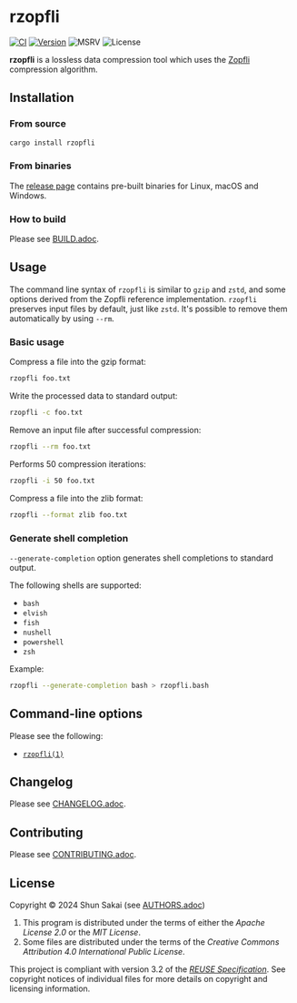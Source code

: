 <!--
SPDX-FileCopyrightText: 2024 Shun Sakai

SPDX-License-Identifier: Apache-2.0 OR MIT
-->

# rzopfli

[![CI][ci-badge]][ci-url]
[![Version][version-badge]][version-url]
![MSRV][msrv-badge]
![License][license-badge]

**rzopfli** is a lossless data compression tool which uses the [Zopfli]
compression algorithm.

## Installation

### From source

```sh
cargo install rzopfli
```

### From binaries

The [release page] contains pre-built binaries for Linux, macOS and Windows.

### How to build

Please see [BUILD.adoc].

## Usage

The command line syntax of `rzopfli` is similar to `gzip` and `zstd`, and some
options derived from the Zopfli reference implementation. `rzopfli` preserves
input files by default, just like `zstd`. It's possible to remove them
automatically by using `--rm`.

### Basic usage

Compress a file into the gzip format:

```sh
rzopfli foo.txt
```

Write the processed data to standard output:

```sh
rzopfli -c foo.txt
```

Remove an input file after successful compression:

```sh
rzopfli --rm foo.txt
```

Performs 50 compression iterations:

```sh
rzopfli -i 50 foo.txt
```

Compress a file into the zlib format:

```sh
rzopfli --format zlib foo.txt
```

### Generate shell completion

`--generate-completion` option generates shell completions to standard output.

The following shells are supported:

- `bash`
- `elvish`
- `fish`
- `nushell`
- `powershell`
- `zsh`

Example:

```sh
rzopfli --generate-completion bash > rzopfli.bash
```

## Command-line options

Please see the following:

- [`rzopfli(1)`]

## Changelog

Please see [CHANGELOG.adoc].

## Contributing

Please see [CONTRIBUTING.adoc].

## License

Copyright &copy; 2024 Shun Sakai (see [AUTHORS.adoc])

1. This program is distributed under the terms of either the _Apache License
   2.0_ or the _MIT License_.
2. Some files are distributed under the terms of the _Creative Commons
   Attribution 4.0 International Public License_.

This project is compliant with version 3.2 of the [_REUSE Specification_]. See
copyright notices of individual files for more details on copyright and
licensing information.

[ci-badge]: https://img.shields.io/github/actions/workflow/status/sorairolake/rzopfli/CI.yaml?branch=develop&style=for-the-badge&logo=github&label=CI
[ci-url]: https://github.com/sorairolake/rzopfli/actions?query=branch%3Adevelop+workflow%3ACI++
[version-badge]: https://img.shields.io/crates/v/rzopfli?style=for-the-badge&logo=rust
[version-url]: https://crates.io/crates/rzopfli
[msrv-badge]: https://img.shields.io/crates/msrv/rzopfli?style=for-the-badge&logo=rust
[license-badge]: https://img.shields.io/crates/l/rzopfli?style=for-the-badge
[Zopfli]: https://github.com/google/zopfli
[release page]: https://github.com/sorairolake/rzopfli/releases
[BUILD.adoc]: BUILD.adoc
[`rzopfli(1)`]: https://sorairolake.github.io/rzopfli/book/man/man1/rzopfli.1.html
[CHANGELOG.adoc]: CHANGELOG.adoc
[CONTRIBUTING.adoc]: CONTRIBUTING.adoc
[AUTHORS.adoc]: AUTHORS.adoc
[_REUSE Specification_]: https://reuse.software/spec/

